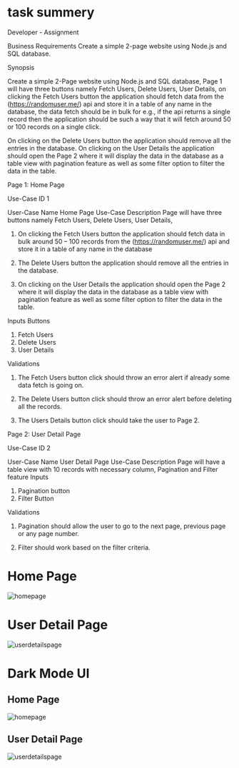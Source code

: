 # task summery
Developer - Assignment 
 
Business Requirements
Create a simple 2-page website using Node.js and SQL database.

Synopsis

Create a simple 2-Page website using Node.js and SQL database, Page 1 will have three buttons namely Fetch Users, Delete Users, User Details, on clicking the Fetch Users button the application should fetch data from the (https://randomuser.me/) api and store it in a table of any name in the database, the data fetch should be in bulk for e.g., if the api returns a single record then the application should be such a way that it will fetch around 50 or 100 records on a single click. 

On clicking on the Delete Users button the application should remove all the entries in the database. On clicking on the User Details the application should open the Page 2 where it will display the data in the database as a table view with pagination feature as well as some filter option to filter the data in the table.
 
 
 
Page 1: Home Page

 
Use-Case ID 1

User-Case Name
Home Page
Use-Case Description
Page will have three buttons namely Fetch Users, Delete Users, User Details,
 
1. On clicking the Fetch Users button the application should fetch data in bulk around 50 – 100 records from the (https://randomuser.me/) api and store it in a table    of any name in the database

2. The Delete Users button the application should remove all the entries in the database.
 
3. On clicking on the User Details the application should open the Page 2 where it will display the data in the database as a table view with pagination feature as well as some filter option to filter the data in the table.
 
Inputs
Buttons

1. Fetch Users
2. Delete Users
3. User Details


Validations
 
1. The Fetch Users button click should throw an error alert if already some data fetch is going on.
 
2. The Delete Users button click should throw an error alert before deleting all the records.
 
3. The Users Details button click should take the user to Page 2.
 
 
Page 2: User Detail Page
 
 
Use-Case ID 2

User-Case Name
User Detail Page
Use-Case Description
Page will have a table view with 10 records with necessary column, Pagination and Filter feature
Inputs

1. Pagination button
2. Filter Button
 
Validations
 
1. Pagination should allow the user to go to the next page, previous page or any page number.
 
2. Filter should work based on the filter criteria.
 
 <!DOCTYPE html>
<html lang="en">
<head>
  <meta charset="UTF-8">
  <meta http-equiv="X-UA-Compatible" content="IE=edge">
  <meta name="viewport" content="width=device-width, initial-scale=1.0">
  <title>Application UI</title>
</head>
<body>
 <h1>Home Page</h1>
  <img src="https://i.imgur.com/9C0zZ0P.png"  alt="homepage" />
 <br />
  <h1>User Detail Page</h1>
  <img src="https://i.imgur.com/AQSfbGP.png"  alt="userdetailspage" />
 <br />
  <h1>Dark Mode UI</h1>
  <h2>Home Page</h2>
  <img src="https://i.imgur.com/qOyzKN4.png"  alt="homepage" />
 <br />
  <h2>User Detail Page</h2>
  <img src="https://i.imgur.com/Ey0UNvv.png"  alt="userdetailspage" />
</body>
</html>

